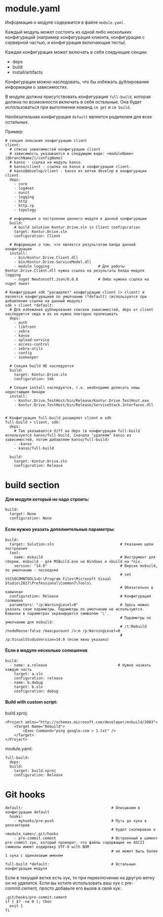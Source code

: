 # module.yaml
Информация о модуле содержится в файле `module.yaml`.

Каждый модуль может состоять из одной либо нескольких конфигураций (например конфигурация клиента, конфигурация с серверной частью, и конфигурация включающая тесты).

Каждая конфигурация может включать в себя следующие секции:

- deps
- build
- install/artifacts

Конфигурации можно наследовать, что бы избежать дублирования информации о зависимостях.

В модуле должна присутствовать конфигурация `full-build`, которая должна по возможности включать в себя остальные. Она будет использоваться при выполнении команд `cm get` и `cm build`.

Необязательная конфигурация `default` является родителем для всех остальных.

Пример:

	# секция описания конфигурации client
	client: 
	  # список зависимостей конфигурации client
	  # зависимость указывается в следующем виде: <moduleName>[@branchName][/configName]
	  # kanso - ссылка на модуль kanso. 
	  # kanso/client - ссылка на kanso в конфигурации client. 
	  # kanso@develop/client - kanso из ветки develop в конфигурации client
	  deps: 
	    - core
	    - log4net
	    - nunit
	    - logging
	    - http
	    - http.rp
	    - topology
	  
	  # информация о построении данного модуля в данной конфигурации
	  build:
	    # build solution Kontur.Drive.sln in Client configuration
	    target: Kontur.Drive.sln
	    configuration: Client

	  # Информация о том, что является результатом билда данной конфигурации
	  install:
	    - bin/Kontur.Drive.Client.dll
	    - bin/Kontur.Drive.ServiceModel.dll
	    - module logging                      # Для работы Kontur.Drive.Client.dll нужна ссылка на результаты билда модуля logging
	    - nuget Newtonsoft.Json/6.0.8         # Либо нужена ссылка на nuget пакет
	  
	# Конфигурация sdk "расширяет" конфигурацию client (> client) и является конфигурацией по умолчанию (*default) (используется при добавлении ссылки на данный модуль)
	sdk > client *default:
	  # Для избежания дублирования списков зависимостей, deps от client наследуются сюда и их не нужно повторно прописывать
	  deps:
	    - auth
	    - libfront
	    - zebra
	    - kanso
	    - upload-service
	    - access-control
	    - zebra-utils
	    - config
	    - zookeeper
	  
	  # Секция build НЕ наследуется
	  build:
	    target: Kontur.Drive.sln
	    configuration: Sdk
	  
	  # Секция install наследуется, т.е. необходимо дописать лишь недостающие бинари
	  install:
	    - Kontur.Drive.TestHost/bin/Release/Kontur.Drive.TestHost.exe
	    - Kontur.Drive.TestHost/bin/Release/ServiceStack.Interfaces.dll
	  
	  
	# Конфигурация full-build расширяет client и sdk
	full-build > client, sdk:
	  deps:
	    # Так указывается diff на deps (в конфигурации full-build используется kanso/full-build. Сначала "удаляем" kanso из зависимостей, потом добавляем kanso/full-build)
	    - -kanso
	    - kanso/full-build
	 
	  build:
	    target: Kontur.Drive.sln
	    configuration: Release


# build section

#### Для модуля который не надо строить:

	build:
	  target: None
	  configuration: None

#### Если нужно указать дополнительные параметры:
	
	build:                                             
	  target: Solution.sln                              # Указание цели построения
	  tool:                                        
	    name: msbuild                                   # Инструмент для сборки. msbuild - для MSBuild.exe на Windows и xbuild на *nix.
	    version: "14.0"                                 # Версия msbuild, по умолчанию - последняя
	                                                    # set VS150COMNTOOLS=D:\Program Files\Microsoft Visual Studio\2017\Professional\Common7\Tools\
	                                                    # Обязательно в кавычках
	  configuration: Release                            # Конфигурация солюшена
	  parameters: "/p:WarningLevel=0"                   # Здесь можно указать свои параметры. Параметры по умолчанию не используются. Кавычки в параметрах экранируются символом '\'.
	                                                    # Параметры по умолчанию для msbuild:
	                                                    # /t:Rebuild /nodeReuse:false /maxcpucount /v:m /p:WarningLevel=0
	                                                    # /p:VisualStudioVersion=14.0 (если явно указана)


#### Если в модуле несколько солюшенов
	
	build:
	  - name: a.release                                # Нужно назвать каждую часть
	    target: a.sln
	    configuration: release
	  - name: b.debug
	    target: b.sln
	    configuration: debug

#### Build with custom script:

build.xproj:

	<Project xmlns="http://schemas.microsoft.com/developer/msbuild/2003">
	    <Target Name="Rebuild">
	        <Exec Command="ping google.com > 1.txt" />
	    </Target>
	</Project>

module.yaml:

	full-build:
	  deps:
	  build:
	    target: build.xproj
	    configuration: Release

# Git hooks
	
	default:                                        # Описываем в конфигурации default
	  hooks:
	    - myhooks/pre-push                          # Путь до хука в репозитории
	                                                # будет скопирован в <module_name>/.git/hooks
	    - pre-commit.cement                         # Встроенный в цемент pre-commit хук, который проверит, что файлы содержащие не ASCII символы имеют кодировку UTF-8 with BOM
	                                                # не может быть более 1 хука с одинаковым именем
	  
	full-build *default:                            # Остальные конфигурации модуля


Если в текущей ветке есть хук, то при переключении на другую ветку он не удалится.
Если вы хотите использовать ваш хук с pre-commit.cement, просто добавьте его вызов в свой хук:

	.git/hooks/pre-commit.cement
	if [ $? -ne 0 ]; then
	  exit 1
	fi

